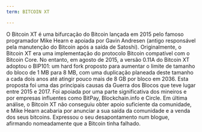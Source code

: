 ```yaml
---
term: BITCOIN XT

---
```

O Bitcoin XT é uma bifurcação do Bitcoin lançada em 2015 pelo famoso programador Mike Hearn e apoiada por Gavin Andresen (antigo responsável pela manutenção do Bitcoin após a saída de Satoshi). Originalmente, o Bitcoin XT era uma implementação do protocolo Bitcoin compatível com o Bitcoin Core. No entanto, em agosto de 2015, a versão 0.11A do Bitcoin XT adoptou o BIP101: um hard fork proposto para aumentar o limite de tamanho do bloco de 1 MB para 8 MB, com uma duplicação planeada deste tamanho a cada dois anos até atingir pouco mais de 8 GB por bloco em 2036. Esta proposta foi uma das principais causas da Guerra dos Blocos que teve lugar entre 2015 e 2017. Foi apoiada por uma parte significativa dos mineiros e por empresas influentes como BitPay, Blockchain.info e Circle. Em última análise, o Bitcoin XT não conseguiu obter apoio suficiente da comunidade, e Mike Hearn acabaria por anunciar a sua saída da comunidade e a venda dos seus bitcoins. Expressou o seu desapontamento num blogue, afirmando nomeadamente que a Bitcoin tinha falhado.
